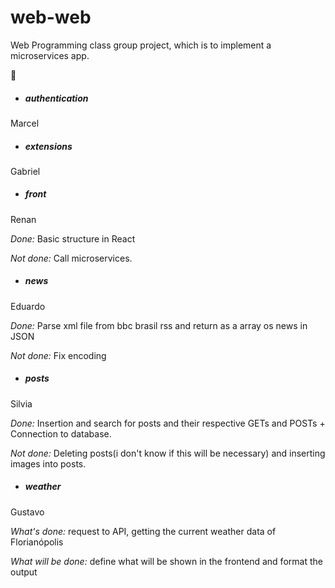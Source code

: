 ﻿# web-web
Web Programming class group project, which is to implement a microservices app.

🐸 

* ##### authentication
Marcel

* ##### extensions
Gabriel

* ##### front
Renan

*Done:* Basic structure in React

*Not done:* Call microservices.

* ##### news
Eduardo

*Done:* Parse xml file from bbc brasil rss and return as a array os news in JSON

*Not done:* Fix encoding

* ##### posts

Silvia

*Done:* Insertion and search for posts and their respective GETs and POSTs + Connection to database.

*Not done:* Deleting posts(i don't know if this will be necessary) and inserting images into posts.

* ##### weather

Gustavo

*What's done:* request to API, getting the current weather data of Florianópolis

*What will be done:* define what will be shown in the frontend and format the output
